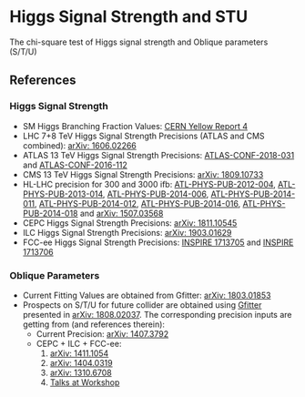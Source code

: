 # Higgs Signal Strength and STU
The chi-square test of Higgs signal strength and Oblique parameters (S/T/U)

## References


### Higgs Signal Strength
- SM Higgs Branching Fraction Values: [CERN Yellow Report 4](https://twiki.cern.ch/twiki/bin/view/LHCPhysics/CERNYellowReportPageBR)
- LHC 7+8 TeV Higgs Signal Strength Precisions (ATLAS and CMS combined): [arXiv: 1606.02266](https://arxiv.org/abs/1606.02266)
- ATLAS 13 TeV Higgs Signal Strength Precisions: [ATLAS-CONF-2018-031](http://cds.cern.ch/record/2629412) and [ATLAS-CONF-2016-112](https://cds.cern.ch/record/2231811)
- CMS 13 TeV Higgs Signal Strength Precisions: [arXiv: 1809.10733](https://arxiv.org/abs/1809.10733)
- HL-LHC precision for 300 and 3000 ifb: [ATL-PHYS-PUB-2012-004](https://cds.cern.ch/record/1484890), [ATL-PHYS-PUB-2013-014](https://cds.cern.ch/record/1611186), [ATL-PHYS-PUB-2014-006](http://cdsweb.cern.ch/record/1703276), [ATL-PHYS-PUB-2014-011](http://cds.cern.ch/record/1740962), [ATL-PHYS-PUB-2014-012](http://cdsweb.cern.ch/record/1741011), [ATL-PHYS-PUB-2014-016](http://cdsweb.cern.ch/record/1956710), [ATL-PHYS-PUB-2014-018](https://cds.cern.ch/record/1956732) and [arXiv: 1507.03568](https://arxiv.org/abs/1507.03568)
- CEPC Higgs Signal Strength Precisions: [arXiv: 1811.10545](https://arxiv.org/abs/1811.10545)
- ILC Higgs Signal Strength Precisions: [arXiv: 1903.01629](https://arxiv.org/abs/1903.01629)
- FCC-ee Higgs Signal Strength Precisions: [INSPIRE 1713705](https://inspirehep.net/record/1713705) and [INSPIRE 1713706](https://inspirehep.net/record/1713706)


### Oblique Parameters
- Current Fitting Values are obtained from Gfitter: [arXiv: 1803.01853](https://arxiv.org/abs/1803.01853)
- Prospects on S/T/U for future collider are obtained using [Gfitter](http://project-gfitter.web.cern.ch/project-gfitter/) presented in [arXiv: 1808.02037](https://arxiv.org/abs/1808.02037). The corresponding precision inputs are getting from (and references therein):
    - Current Precision: [arXiv: 1407.3792](https://arxiv.org/abs/1407.3792)
    - CEPC + ILC + FCC-ee:
        1. [arXiv: 1411.1054](https://arxiv.org/abs/1411.1054)
        2. [arXiv: 1404.0319](https://arxiv.org/abs/1404.0319)
        3. [arXiv: 1310.6708](https://arxiv.org/abs/1310.6708)
        4. [Talks at Workshop](http://indico.ihep.ac.cn/getFile.py/access?contribId=32&sessionId=2&resId=1&materialId=slides&confId=4338)

